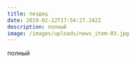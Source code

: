 ```yaml
---
title: пиздец
date: 2019-02-22T17:54:27.242Z
description: полный
image: /images/uploads/news_item-03.jpg
---
```

полный
